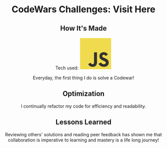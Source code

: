 <header>

# CodeWars Challenges: Visit Here


## How It's Made

Tech used: <img src="https://raw.githubusercontent.com/devicons/devicon/master/icons/javascript/javascript-original.svg" alt="javascript" width="100px" style="filter: invert(0);">

Everyday, the first thing I do is solve a Codewar!

## Optimization

I continually refactor my code for efficiency and readability.

## Lessons Learned

Reviewing others' solutions and reading peer feedback has shown me that collaboration is imperative to learning and mastery is a life long journey! 
